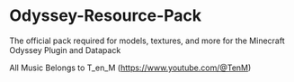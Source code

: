 # Odyssey-Resource-Pack

The official pack required for models, textures, and more for the Minecraft Odyssey Plugin and Datapack

All Music Belongs to T_en_M (https://www.youtube.com/@TenM)
